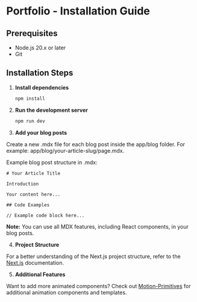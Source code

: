 # Portfolio - Installation Guide

## Prerequisites

- Node.js 20.x or later
- Git

## Installation Steps

1. **Install dependencies**

   ```bash
   npm install
   ```

2. **Run the development server**

   ```bash
   npm run dev
   ```

3. **Add your blog posts**

Create a new .mdx file for each blog post inside the app/blog folder. For example:
app/blog/your-article-slug/page.mdx.

Example blog post structure in .mdx:

```mdx
# Your Article Title

Introduction

Your content here...

## Code Examples

// Example code block here...
```

**Note:** You can use all MDX features, including React components, in your blog posts.

4. **Project Structure**

For a better understanding of the Next.js project structure, refer to the [Next.js](https://nextjs.org/docs/app/getting-started/project-structure) documentation.

5. **Additional Features**

Want to add more animated components?
Check out [Motion-Primitives](https://motion-primitives.com/) for additional animation components and templates.